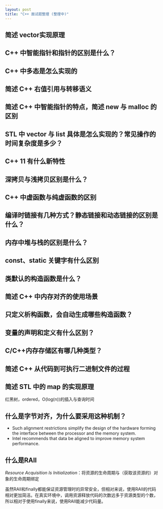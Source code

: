 ```yaml
---
layout: post
title: "C++ 面试题整理 (整理中)"
---
```


## 简述 vector实现原理

## C++ 中智能指针和指针的区别是什么？

## C++ 中多态是怎么实现的

## 简述 C++ 右值引用与转移语义

## 简述 C++ 中智能指针的特点，简述 new 与 malloc 的区别

## STL 中 vector 与 list 具体是怎么实现的？常见操作的时间复杂度是多少？

## C++ 11 有什么新特性

## 深拷贝与浅拷贝区别是什么？

## C++ 中虚函数与纯虚函数的区别

## 编译时链接有几种方式？静态链接和动态链接的区别是什么？

## 内存中堆与栈的区别是什么？

## const、static 关键字有什么区别

## 类默认的构造函数是什么？

## 简述 C++ 中内存对齐的使用场景

## 只定义析构函数，会自动生成哪些构造函数？

## 变量的声明和定义有什么区别？

## C/C++内存存储区有哪几种类型？

## 简述 C++ 从代码到可执行二进制文件的过程

## 简述 STL 中的 map 的实现原理

红黑树，ordered，O(log(n))的插入与查询时间

## 什么是字节对齐，为什么要采用这种机制？

- Such alignment restrictions simplify the design of the hardware forming the
interface between the processor and the memory system.
- Intel recommends that data be aligned to improve memory system performance.

## 什么是RAII

*Resource Acquisition Is Initialization*：将资源的生命周期与（获取该资源的）对象的生命周期绑定

虽然RAII和finally都能保证资源管理时的异常安全，但相对来说，使用RAII的代码相对更加简洁。在真实环境中，调用资源释放代码的次数远多于资源类型的个数，所以相对于使用finally来说，使用RAII能减少代码量。